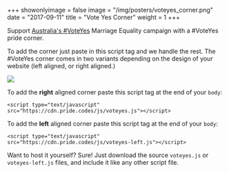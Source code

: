 +++
showonlyimage = false
image = "/img/posters/voteyes_corner.png"
date = "2017-09-11"
title = "Vote Yes Corner"
weight = 1
+++

Support [Australia's #VoteYes](http://www.equalitycampaign.org.au/planyourvote?splash=1) Marriage Equality campaign with a #VoteYes pride corner.
<!--more-->

To add the corner just paste in this script tag and we handle the rest. The #VoteYes corner comes in two variants depending on the design of your website (left aligned, or right aligned.)

<img src="/img/samples/vote_yes_corner.png" style="max-width: 100%"/>

To add the **right** aligned corner paste this script tag at the end of your `body`:

```
<script type="text/javascript" src="https://cdn.pride.codes/js/voteyes.js"></script>
```

To add the **left** aligned corner paste this script tag at the end of your `body`:

```
<script type="text/javascript" src="https://cdn.pride.codes/js/voteyes-left.js"></script>
```

Want to host it yourself? Sure! Just download the source `voteyes.js` or `voteyes-left.js` files, and include it like any other script file.
